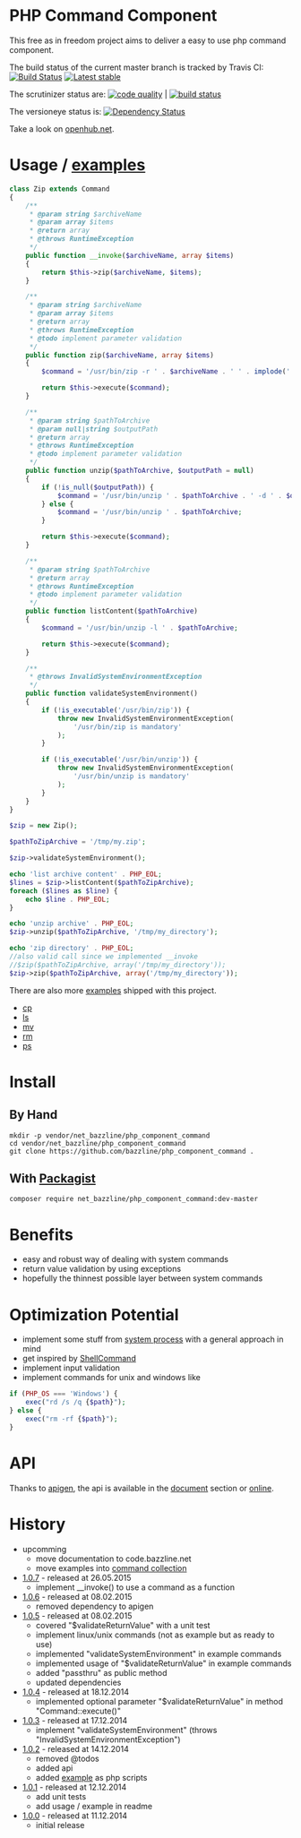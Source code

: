 # PHP Command Component

This free as in freedom project aims to deliver a easy to use php command component.

The build status of the current master branch is tracked by Travis CI:
[![Build Status](https://travis-ci.org/bazzline/php_component_command.png?branch=master)](http://travis-ci.org/bazzline/php_component_command)
[![Latest stable](https://img.shields.io/packagist/v/net_bazzline/php_component_command.svg)](https://packagist.org/packages/net_bazzline/php_component_command)

The scrutinizer status are:
[![code quality](https://scrutinizer-ci.com/g/bazzline/php_component_command/badges/quality-score.png?b=master)](https://scrutinizer-ci.com/g/bazzline/php_component_command/) | [![build status](https://scrutinizer-ci.com/g/bazzline/php_component_command/badges/build.png?b=master)](https://scrutinizer-ci.com/g/bazzline/php_component_command/)

The versioneye status is:
[![Dependency Status](https://www.versioneye.com/user/projects/548dee2a6e88f4ce4e0001ee/badge.svg?style=flat)](https://www.versioneye.com/user/projects/548dee2a6e88f4ce4e0001ee)

Take a look on [openhub.net](https://www.openhub.net/p/php_component_command).

# Usage / [examples](https://github.com/bazzline/php_component_command/tree/master/example/Example)

```php
class Zip extends Command
{
    /** 
     * @param string $archiveName
     * @param array $items
     * @return array
     * @throws RuntimeException
     */
    public function __invoke($archiveName, array $items)
    { 
        return $this->zip($archiveName, $items);
    }

    /** 
     * @param string $archiveName
     * @param array $items
     * @return array
     * @throws RuntimeException
     * @todo implement parameter validation
     */
    public function zip($archiveName, array $items)
    {   
        $command = '/usr/bin/zip -r ' . $archiveName . ' ' . implode(' ' , $items);

        return $this->execute($command);
    }

    /** 
     * @param string $pathToArchive
     * @param null|string $outputPath
     * @return array
     * @throws RuntimeException
     * @todo implement parameter validation
     */
    public function unzip($pathToArchive, $outputPath = null)
    {   
        if (!is_null($outputPath)) {
            $command = '/usr/bin/unzip ' . $pathToArchive . ' -d ' . $outputPath;
        } else {
            $command = '/usr/bin/unzip ' . $pathToArchive;
        }

        return $this->execute($command);
    }

    /** 
     * @param string $pathToArchive
     * @return array
     * @throws RuntimeException
     * @todo implement parameter validation
     */
    public function listContent($pathToArchive)
    {   
        $command = '/usr/bin/unzip -l ' . $pathToArchive;

        return $this->execute($command);
    }

    /**
     * @throws InvalidSystemEnvironmentException
     */
    public function validateSystemEnvironment()
    {
        if (!is_executable('/usr/bin/zip')) {
            throw new InvalidSystemEnvironmentException(
                '/usr/bin/zip is mandatory'
            );
        }

        if (!is_executable('/usr/bin/unzip')) {
            throw new InvalidSystemEnvironmentException(
                '/usr/bin/unzip is mandatory'
            );
        }
    }
}

$zip = new Zip();

$pathToZipArchive = '/tmp/my.zip';

$zip->validateSystemEnvironment();

echo 'list archive content' . PHP_EOL;
$lines = $zip->listContent($pathToZipArchive);
foreach ($lines as $line) {
    echo $line . PHP_EOL;
}

echo 'unzip archive' . PHP_EOL;
$zip->unzip($pathToZipArchive, '/tmp/my_directory');

echo 'zip directory' . PHP_EOL;
//also valid call since we implemented __invoke
//$zip($pathToZipArchive, array('/tmp/my_directory'));
$zip->zip($pathToZipArchive, array('/tmp/my_directory'));
```

There are also more [examples](https://github.com/bazzline/php_component_command/tree/master/example/Example) shipped with this project.

* [cp](https://github.com/bazzline/php_component_command/tree/master/example/Example/cp/)
* [ls](https://github.com/bazzline/php_component_command/tree/master/example/Example/ls/)
* [mv](https://github.com/bazzline/php_component_command/tree/master/example/Example/mv/)
* [rm](https://github.com/bazzline/php_component_command/tree/master/example/Example/rm/)
* [ps](https://github.com/bazzline/php_component_command/tree/master/example/Example/ps/)

# Install

## By Hand

    mkdir -p vendor/net_bazzline/php_component_command
    cd vendor/net_bazzline/php_component_command
    git clone https://github.com/bazzline/php_component_command .

## With [Packagist](https://packagist.org/packages/net_bazzline/php_component_command)

    composer require net_bazzline/php_component_command:dev-master

# Benefits

* easy and robust way of dealing with system commands
* return value validation by using exceptions
* hopefully the thinnest possible layer between system commands

# Optimization Potential

* implement some stuff from [system process](https://github.com/jakobwesthoff/systemProcess) with a general approach in mind
* get inspired by [ShellCommand](https://github.com/apinstein/ShellCommand/blob/master/src/ShellCommand/ShellCommand.php)
* implement input validation
* implement commands for unix and windows like
```php
if (PHP_OS === 'Windows') {
    exec("rd /s /q {$path}");
} else {
    exec("rm -rf {$path}");
}
```

# API

Thanks to [apigen](https://github.com/apigen/apigen), the api is available in the [document](https://github.com/bazzline/php_component_command/blob/master/document/index.html) section or [online](http://code.bazzline.net/).

# History

* upcomming
    * move documentation to code.bazzline.net
    * move examples into [command collection](https://github.com/bazzline/php_component_command_collection)
* [1.0.7](https://github.com/bazzline/php_component_command/tree/1.0.7) - released at 26.05.2015
    * implement __invoke() to use a command as a function
* [1.0.6](https://github.com/bazzline/php_component_command/tree/1.0.6) - released at 08.02.2015
    * removed dependency to apigen
* [1.0.5](https://github.com/bazzline/php_component_command/tree/1.0.5) - released at 08.02.2015
    * covered "$validateReturnValue" with a unit test
    * implement linux/unix commands (not as example but as ready to use)
    * implemented "validateSystemEnvironment" in example commands
    * implemented usage of "$validateReturnValue" in example commands
    * added "passthru" as public method
    * updated dependencies
* [1.0.4](https://github.com/bazzline/php_component_command/tree/1.0.4) - released at 18.12.2014
    * implemented optional parameter "$validateReturnValue" in method "Command::execute()"
* [1.0.3](https://github.com/bazzline/php_component_command/tree/1.0.3) - released at 17.12.2014
    * implement "validateSystemEnvironment" (throws "InvalidSystemEnvironmentException")
* [1.0.2](https://github.com/bazzline/php_component_command/tree/1.0.2) - released at 14.12.2014
    * removed @todos
    * added api
    * added [example](https://github.com/bazzline/php_component_command/tree/master/example/Example/) as php scripts
* [1.0.1](https://github.com/bazzline/php_component_command/tree/1.0.1) - released at 12.12.2014
    * add unit tests
    * add usage / example in readme
* [1.0.0](https://github.com/bazzline/php_component_command/tree/1.0.0) - released at 11.12.2014
    * initial release
